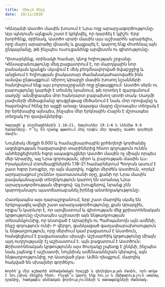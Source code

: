 ```yaml
---
title:  Միայն Տերը
date:  29/11/2020
---
```


Կենդանի Աստծո մասին խոսում է Նրա ողջ արարչագործությունը։ Այս պնդումն այնքան շատ է կրկնվել, որ դարձել է կլիշե։ Երբ խորհենք, օրինակ, Աստծո սրտի մասին այս աշխարհն արարելիս, որը մարդ արարածը վնասել և քայքայել է, կարող ենք մոտենալ այն ընկալմանը, թե ինչպես ուսուցանենք արվեստն ու գիտությունը։

Դիտարկենք, օրինակի համար, կնոջ հղիության շրջանը։ Կենսաբանությունը մեզ բացատրում է, որ մարդկային նոր բանական կյանքն սկսվում է մեկ բեղմնավորված ձվաբջջից և անցնում է հղիության լիակատար ժամանակահատվածն ինն ամսվա ընթացքում։ Սիրող Արարչի մասին խոսող նշանների հանդիպում ենք այս բոլորաշրջանի ողջ ընթացքում։ Աստծո սերն ու բարությունը կարելի է տեսնել նրանում, թե որտեղ է զարգանում սաղմը՝ անմիջապես մոր հանդարտ բաբախող սրտի տակ։ Սաղմի չափսերի մեծացմանը զուգընթաց մեծանում է նաև մոր որովայնը և հայտնվում հենց իր աչքի առաջ։ Ապագա մայրը մշտապես տեղյակ է իր երեխայից այնպես, ինչպես մեր երկնային Հայրն է մշտապես տեղյակ Իր զավակներից։

`Կարդացե՛ք Հռոմեացիներին 1.18–21, Սաղմոսներ 19.1–6 և Նեեմիա 9.6 համարները։ Ի՞նչ են դրանք պատմում մեզ որպես մեր Արարիչ Աստծո գործերի մասին։`

Նույնիսկ մեղքի 6.000 և համաշխարհային ջրհեղեղի կործանիչ ազդեցության հազարավոր տարիներից հետո գոյություն ունեն անհերքելիորեն հզոր ապացույցներ Աստծո մասին ոչ միայն որպես մեր Արարիչ, այլ Նրա զորության, սիրո և բարության մասին ևս։ Իրականում Հռոմեացիներին 1.18–21 համարներում Պողոսն ասում է շատ հզոր խոսքեր, որ այն մարդիկ, ովքեր մերժեն Աստծուն, «որևէ արդարացում չունեն» դատաստանի օրը, քանի որ Նրա մասին բավականաչափ տեղեկություն կարող են ստանալ Նրա արարչագործության միջոցով։ Այլ խոսքերով, նրանք չեն կարողանալու պատճառաբանել իրենց անտեղյակությունը։

Հատկապես այս դարաշրջանում, երբ շատ մարդիկ սկսել են երկրպագել ավելի շատ արարչագործությունը, քան Արարչին, որքա՜ն կարևոր է, որ արվեստում և գիտության մեջ քրիստոնեական կրթությունը մշտապես աշխատի այն ենթադրության տեսանկյունից, որ Աստված է Արարիչն ու Պահպանողն այն ամենի, ինչը գոյություն ունի։ Ի վերջո, ցանկացած գաղափարախոսություն և ենթադրություն, որը մերժում կամ բացառում է Աստծուն, հանգեցնում է բացառապես սխալի։ Աշխարհիկ կրթությունը միայն այդ ուղղությամբ էլ աշխատում է. այն բացառում է Աստծուն։ Քրիստոնեական կրթությունն այս ծուղակը չպետք է ընկնի, ինչպես նաև չպետք է աշխատի, նույնիսկ ամենաաննշան կերպով, այն ենթադրությունից, որ Աստված չկա։ Ամեն դեպքում, մարդիկ հակված են սխալներ գործելու։

`Խորհե՛ք մեր աշխարհի անհավանական հրաշքի և գեղեցկության մասին, որն առկա է նույնիսկ մեղքից հետո։ Ինչպե՞ս կարող ենք հույս և մխիթարություն ստանալ դրանից, հատկապես անձնական փորձությունների և տառապանքների ժամանակ։`